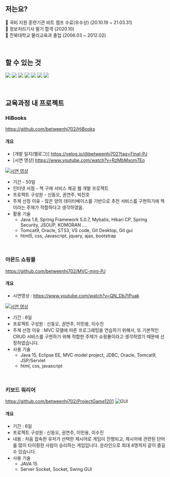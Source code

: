 ## 저는요?

🌱 국비 지원 훈련기관 비트 캠프 수료(우수상) (20.10.19 ~ 21.03.31)<br>
🤔 정보처리기사 필기 합격 (2020.10)<br>
🔭 전북대학교 물리교육과 졸업 (2006.03 ~ 2012.02) 

<br>

## 할 수 있는 것

<img src="http://img.shields.io/badge/-Java-F89820?style=flat&logo=java&logoColor=white"> <img src="http://img.shields.io/badge/-Oracle-F80000?style=flat&logo=oracle&logoColor=white"> <img src="http://img.shields.io/badge/-Spring-6DB33F?style=flat&logo=spring&logoColor=white">
<img src = "https://img.shields.io/badge/-HTML5-E34F26?style=flat&logo=html5&logoColor=white"> <img src = "https://img.shields.io/badge/-CSS3-1572B6?style=flat&logo=css3&logoColor=white"> <img src="https://img.shields.io/badge/-JavaScript-eed718?style=flat&logo=javascript&logoColor=ffffff"> <img src="http://img.shields.io/badge/-Github-000000?style=flat&logo=github&logoColor=FFFFFF">

<br>  

## 교육과정 내 프로젝트
### HiBooks
  https://github.com/betweenhj702/HiBooks
#### 개요

 - [개발 일지(벨로그)] https://velog.io/@betweenhj702?tag=Final-PJ
 - [시연 영상] https://www.youtube.com/watch?v=RzMbMxom7Eo
 
[![시연 영상](https://img.youtube.com/vi/RzMbMxom7Eo/0.jpg)](https://www.youtube.com/watch?v=RzMbMxom7Eo)
 
 - 기간 - 50일
 - 인터넷 서점 - 책 구매 서비스 제공 웹 개발 프로젝트
 - 프로젝트 구성원 - 신동오, 권연주, 박진호
 - 주제 선정 이유 - 많은 양의 데이터베이스를 기반으로 추천 서비스를 구현하기에 책이라는 주제가 적합하다고 생각하였음.
 - 활용 기술 
   * Java 1.8, Spring Framework 5.0.7, Mybatis, Hikari CP, Spring Security, JSOUP, KOMORAN ....
   * Tomcat9, Oracle, STS3, VS code, Git Desktop, Git gui
   * html5, css, Javascript, jquery, ajax, bootstrap

<br>

### 아몬드 쇼핑몰
  https://github.com/betweenhj702/MVC-mini-PJ
  
#### 개요
- 시연영상 : https://www.youtube.com/watch?v=QN_Db7tPuak

[![시연 영상](https://img.youtube.com/vi/QN_Db7tPuak/0.jpg)](https://www.youtube.com/watch?v=QN_Db7tPuak)

- 기간 : 6일
- 프로젝트 구성원 : 신동오, 권연주, 이민용, 이수진
- 주제 선정 이유 : MVC 모델에 따른 프로그래밍을 연습하기 위해서, 또 기본적인 CRUD 서비스를 구현하기 위해 적합한 주제가 쇼핑몰이라고 생각하였기 때문에 선정하였습니다. 
- 사용 기술
  * Java 15, Eclipse EE, MVC model project, JDBC, Oracle, Tomcat9, JSP/Servlet
  * html, css, javascript
<br>

### 키보드 워리어
  https://github.com/betweenhj702/ProjectGame1201
  ![GUI](https://user-images.githubusercontent.com/75344320/114374138-48a81a80-9bbe-11eb-87a7-2176f37d7e22.PNG)

#### 개요
  - 기간 : 6일
  - 프로젝트 구성원 : 신동오, 권연주, 이민용, 이수진
  - 내용 : 처음 접속한 유저가 선택한 제시어로 게임이 진행되고, 제시어에 관련된 단어를 많이 타이핑한 사람이 승리하는 게임입니다. 온라인으로 최대 4명까지 같이 즐길 수 있습니다.
  - 사용 기술 
    * JAVA 15
    * Server Socket, Socket, Swing GUI

<!--
<img src="https://img.shields.io/badge/-Bootstrap-563D7C?style=flat&logo=bootstrap&logoColor=white">
<img src="https://img.shields.io/badge/-Sass-cc6699?style=flat&logo=sass&logoColor=ffffff">
<img src="https://img.shields.io/badge/-React-000000?style=flat&logo=react&logoColor=00c8ff">
<img src="https://img.shields.io/badge/-MongoDB-4DB33D?style=flat&logo=mongodb&logoColor=FFFFFF">
<img src="https://img.shields.io/badge/-GraphQL-e535ab?style=flat&logo=graphql&logoColor=FFFFFF">
<img src="https://img.shields.io/badge/-MySQL-F29111?style=flat&logo=mysql&logoColor=FFFFFF">
<img src="https://img.shields.io/badge/-Express.js-787878?style=flat">
<img src="https://img.shields.io/badge/-Node.js-3C873A?style=flat&logo=Node.js&logoColor=white">
<img src="https://img.shields.io/badge/-Firebase-FFA611?style=flat&logo=firebase&logoColor=FFFFFF">
<img src="http://img.shields.io/badge/-Google%20Cloud%20Platform-4285F4?style=flat&logo=google%20cloud&logoColor=white">
<img src="https://img.shields.io/badge/-Progressive Web Apps-5A0FC8?style=flat">
<img src="http://img.shields.io/badge/-Git-F1502F?style=flat&logo=git&logoColor=FFFFFF">
<img src="http://img.shields.io/badge/-VS%20Code-007ACC?style=flat&logo=visual%20studio%20code&logoColor=white">
<img src="http://img.shields.io/badge/-Heroku-430098?style=flat&logo=heroku&logoColor=white">
<img src="http://img.shields.io/badge/-Vercel-black?style=flat&logo=vercel&logoColor=white">
-->
<!--
**betweenhj702/betweenhj702** is a ✨ _special_ ✨ repository because its `README.md` (this file) appears on your GitHub profile.

Here are some ideas to get you started:

- 🔭 I’m currently working on ...
- 🌱 I’m currently learning ...
- 👯 I’m looking to collaborate on ...
- 🤔 I’m looking for help with ...
- 💬 Ask me about ...
- 📫 How to reach me: ...
- 😄 Pronouns: ...
- ⚡ Fun fact: ...
-->
